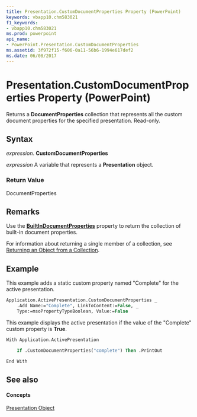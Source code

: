 ```yaml
---
title: Presentation.CustomDocumentProperties Property (PowerPoint)
keywords: vbapp10.chm583021
f1_keywords:
- vbapp10.chm583021
ms.prod: powerpoint
api_name:
- PowerPoint.Presentation.CustomDocumentProperties
ms.assetid: 3f972f15-f606-0a11-56b6-1994e617def2
ms.date: 06/08/2017
---
```



# Presentation.CustomDocumentProperties Property (PowerPoint)

Returns a **DocumentProperties** collection that represents all the custom document properties for the specified presentation. Read-only.


## Syntax

 _expression_. **CustomDocumentProperties**

 _expression_ A variable that represents a **Presentation** object.


### Return Value

DocumentProperties


## Remarks

Use the **[BuiltInDocumentProperties](presentation-builtindocumentproperties-property-powerpoint.md)** property to return the collection of built-in document properties.

For information about returning a single member of a collection, see [Returning an Object from a Collection](return-objects-from-collections.md).


## Example

This example adds a static custom property named "Complete" for the active presentation.


```vb
Application.ActivePresentation.CustomDocumentProperties _
    .Add Name:="Complete", LinkToContent:=False, _
    Type:=msoPropertyTypeBoolean, Value:=False
```

This example displays the active presentation if the value of the "Complete" custom property is **True**.




```vb
With Application.ActivePresentation

    If .CustomDocumentProperties("complete") Then .PrintOut

End With
```


## See also


#### Concepts


[Presentation Object](presentation-object-powerpoint.md)

